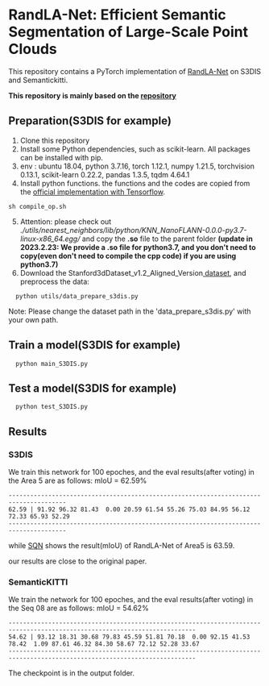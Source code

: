 # RandLA-Net: Efficient Semantic Segmentation of Large-Scale Point Clouds

This repository contains a PyTorch implementation of [RandLA-Net](http://arxiv.org/abs/1911.11236) on S3DIS and Semantickitti.

**This repository is mainly based on the [repository](https://github.com/qiqihaer/RandLA-Net-pytorch)**

## Preparation(S3DIS for example)

1. Clone this repository
2. Install some Python dependencies, such as scikit-learn. All packages can be installed with pip.
3. env : ubuntu 18.04, python 3.7.16, torch 1.12.1, numpy 1.21.5, torchvision 0.13.1, scikit-learn 0.22.2, pandas 1.3.5, tqdm 4.64.1
4. Install python functions. the functions and the codes are copied from the [official implementation with Tensorflow](https://github.com/QingyongHu/RandLA-Net).

```
sh compile_op.sh
```

5. Attention: please check out *./utils/nearest_neighbors/lib/python/KNN_NanoFLANN-0.0.0-py3.7-linux-x86_64.egg/* and copy the **.so** file to the parent folder **(update in 2023.2.23: We provide a **.so** file for python3.7, and you don't need to copy(even don't need to compile the cpp code) if you are using python3.7)**
6. Download the Stanford3dDataset_v1.2_Aligned_Version[ dataset](https://docs.google.com/forms/d/e/1FAIpQLScDimvNMCGhy_rmBA2gHfDu3naktRm6A8BPwAWWDv-Uhm6Shw/viewform?c=0&w=1), and preprocess the data:

```
  python utils/data_prepare_s3dis.py
```

   Note: Please change the dataset path in the 'data_prepare_s3dis.py' with your own path.

## Train a model(S3DIS for example)

```
  python main_S3DIS.py
```

## Test a model(S3DIS for example)

```
  python test_S3DIS.py
```

## Results

### S3DIS

We train this network for 100 epoches, and the eval results(after voting) in the Area 5 are as follows: mIoU = 62.59%

```
--------------------------------------------------------------------------------------
62.59 | 91.92 96.32 81.43  0.00 20.59 61.54 55.26 75.03 84.95 56.12 72.33 65.93 52.29 
--------------------------------------------------------------------------------------
```

while [SQN](https://github.com/QingyongHu/SQN) shows the result(mIoU) of RandLA-Net of Area5 is 63.59.

our results are close to the original paper.

### SemanticKITTI

We train the network for 100 epoches, and the eval results(after voting) in the Seq 08 are as follows: mIoU = 54.62%

```
--------------------------------------------------------------------------------------------------------------------------
54.62 | 93.12 18.31 30.68 79.83 45.59 51.81 70.18  0.00 92.15 41.53 78.42  1.09 87.61 46.32 84.30 58.67 72.12 52.28 33.67 
--------------------------------------------------------------------------------------------------------------------------
```

The checkpoint is in the output folder.
